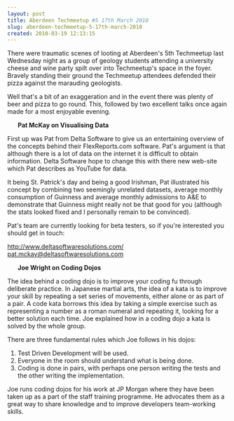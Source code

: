 ```yaml
---
layout: post
title: Aberdeen Techmeetup #5 17th March 2010
slug: aberdeen-techmeetup-5-17th-march-2010
created: 2010-03-19 12:13:15
---
```


There were traumatic scenes of looting at Aberdeen's 5th Techmeetup last Wednesday night as a group of geology students attending a university cheese and wine party spilt over into Techmeetup's space in the foyer. Bravely standing their ground the Techmeetup attendees defended their pizza against the marauding geologists.

Well that's a bit of an exaggeration and in the event there was plenty of beer and pizza to go round. This, followed by two excellent talks once again made for a most enjoyable evening.

<ul>
<strong>Pat McKay on Visualising Data</strong>
</ul>



First up was Pat from Delta Software to give us an entertaining overview of the concepts behind their FlexReports.com software. Pat's argument is that although there is a lot of data on the internet it is difficult to obtain information. Delta Software hope to change this with there new web-site which Pat describes as YouTube for data.

It being St. Patrick's day and being a good Irishman, Pat illustrated his concept by combining two seemingly unrelated datasets, average monthly consumption of Guinness and average monthly admissions to A&E to demonstrate that Guinness might really not be that good for you (although the stats looked fixed and I personally remain to be convinced).

Pat's team are currently looking for beta testers, so if you're interested you should get in touch:

<a href="http://www.deltasoftwaresolutions.com/">http://www.deltasoftwaresolutions.com/</a>
<a href="mailto:pat.mckay@deltasoftwaresolutions.com">pat.mckay@deltasoftwaresolutions.com</a>

<ul>
<strong>Joe Wright on Coding Dojos</strong>
</ul>


The idea behind a coding dojo is to improve your coding fu through deliberate practice. In Japanese martial arts, the idea of a kata is to improve your skill by repeating a set series of movements, either alone or as part of a pair. A code kata borrows this idea by taking a simple exercise such as representing a number as a roman numeral and repeating it, looking for a better solution each time. Joe explained how in a coding dojo a kata is solved by the whole group.

There are three fundamental rules which Joe follows in his dojos:
1. Test Driven Development will be used.
2. Everyone in the room should understand what is being done.
3. Coding is done in pairs, with perhaps one person writing the tests and the other writing the implementation.

Joe runs coding dojos for his work at JP Morgan where they have been taken up as a part of the staff training programme. He advocates them as a great way to share knowledge and to improve developers team-working skills.
